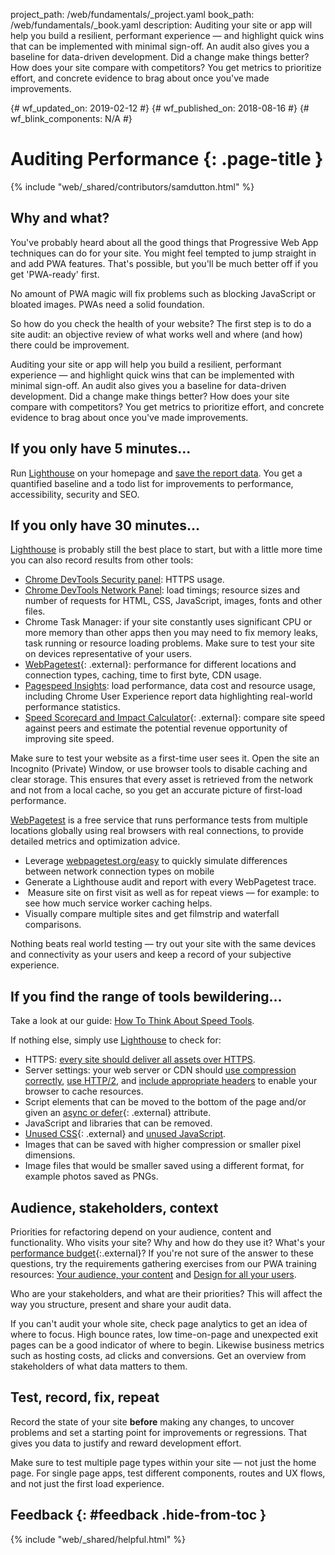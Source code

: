 project_path: /web/fundamentals/_project.yaml
book_path: /web/fundamentals/_book.yaml
description: Auditing your site or app will help you build a resilient, performant experience — and highlight quick wins that can be implemented with minimal sign-off. An audit also gives you a baseline for data-driven development. Did a change make things better? How does your site compare with competitors?  You get metrics to prioritize effort, and concrete evidence to brag about once you've made improvements.

{# wf_updated_on: 2019-02-12 #}
{# wf_published_on: 2018-08-16 #}
{# wf_blink_components: N/A #}

# Auditing Performance {: .page-title }

{% include "web/_shared/contributors/samdutton.html" %}

## Why and what?

You've probably heard about all the good things that Progressive Web App techniques can do for your
site. You might feel tempted to jump straight in and add PWA features. That's possible, but you'll
be much better off if you get 'PWA-ready' first.

No amount of PWA magic will fix problems such as blocking JavaScript or bloated images. PWAs need a
solid foundation.

So how do you check the health of your website? The first step is to do a site audit: an objective
review of what works well and where (and how) there could be improvement.

Auditing your site or app will help you build a resilient, performant experience — and highlight
quick wins that can be implemented with minimal sign-off. An audit also gives you a baseline for
data-driven development. Did a change make things better? How does your site compare with
competitors? You get metrics to prioritize effort, and concrete evidence to brag about once you've
made improvements.

## If you only have 5 minutes...

Run [Lighthouse](/web/tools/lighthouse/) on your homepage and [save the
report data](/web/tools/lighthouse#gists). You get a quantified
baseline and a todo list for improvements to performance, accessibility, security and SEO.

## If you only have 30 minutes...

[Lighthouse](/web/tools/lighthouse/) is probably still the best place to start, but with a little
more time you can also record results from other tools:

* [Chrome DevTools Security panel](/web/tools/chrome-devtools/security): HTTPS usage.
* [Chrome DevTools Network
Panel](/web/tools/chrome-devtools/network-performance/): load timings;
resource sizes and number of requests for HTML, CSS, JavaScript, images, fonts and other files.
* Chrome Task Manager: if your site constantly uses significant CPU or more memory than other apps
then you may need to fix memory leaks, task running or resource loading problems. Make sure to test
your site on devices representative of your users.
* [WebPagetest](https://www.webpagetest.org/easy){: .external}: performance for different locations
and connection types, caching, time to first byte, CDN usage.
* [Pagespeed
Insights](/speed/pagespeed/insights/): load performance, data cost and
resource usage, including Chrome User Experience report data highlighting real-world performance
statistics.
* [Speed Scorecard and Impact
Calculator](https://www.thinkwithgoogle.com/feature/mobile/){: .external}: compare site speed
against peers and estimate the potential revenue opportunity of improving site speed.

Make sure to test your website as a
first-time user sees it. Open the site an Incognito (Private) Window, or use browser tools to
disable caching and clear storage. This ensures that every asset is retrieved from the network and not
from a local cache, so you get an accurate picture of first-load performance.

<div class="note"><a href="(https://www.webpagetest.org">WebPagetest</a> is a free service that 
runs performance tests from multiple locations globally using real browsers with real connections, 
to provide detailed metrics and optimization advice.
  <ul>
    <li>Leverage <a href="(https://www.webpagetest.org/easy">webpagetest.org/easy</a> to quickly 
simulate differences between network connection types on mobile</li>
    <li>Generate a Lighthouse audit and report with every WebPagetest trace.</li>
    <li> Measure site on first visit as well as for repeat views — for example: to see how much 
service worker caching helps.</li>
    <li>Visually compare multiple sites and get filmstrip and waterfall comparisons.</li>
  </ul>
</div>

Nothing beats real world testing — try out your site with the same devices and connectivity as your
users and keep a record of your subjective experience.

## If you find the range of tools bewildering...

Take a look at our guide: [How To Think About Speed Tools](/web/fundamentals/performance/speed-tools/).

If nothing else, simply use [Lighthouse](/web/tools/lighthouse/) to check for:

  * HTTPS: [every site should deliver all assets over HTTPS](/web/fundamentals/security/encrypt-in-transit/why-https).
  * Server settings: your web server or CDN should [use compression correctly](/web/fundamentals/performance/optimizing-content-efficiency/optimize-encoding-and-transfer), [use HTTP/2](/web/fundamentals/performance/http2/), and [include appropriate headers](/web/fundamentals/performance/optimizing-content-efficiency/http-caching) to enable your browser to cache resources.
  * Script elements that can be moved to the bottom of the page and/or given 
an [async or defer](http://peter.sh/experiments/asynchronous-and-deferred-javascript-execution-explained/){: .external} attribute.
  * JavaScript and libraries that can be removed.
  * [Unused CSS](https://umaar.com/dev-tips/121-css-coverage/){: .external} 
and [unused JavaScript](/web/updates/2017/04/devtools-release-notes).
  * Images that can be saved with higher compression or smaller pixel dimensions.
  * Image files that would be smaller saved using a different format, for example photos saved as PNGs.


## Audience, stakeholders, context

Priorities for refactoring depend on your audience, content and functionality. Who visits your site?
Why and how do they use it? What's your
[performance budget](https://www.performancebudget.io/){:.external}? If you're not sure of the answer
to these questions, try the requirements gathering exercises from our PWA training resources:
[Your audience, your content](/web/ilt/pwa/your-audience-your-content) 
and [Design for all your users](/web/ilt/pwa/design-for-all-your-users).

Who are your stakeholders, and what are their priorities? This will affect the way you structure,
present and share your audit data.

If you can't audit your whole site, check page analytics to get an idea of where to focus. High
bounce rates, low time-on-page and unexpected exit pages can be a good indicator of where to begin.
Likewise business metrics such as hosting costs, ad clicks and conversions. Get an overview from
stakeholders of what data matters to them.

## Test, record, fix, repeat

Record the state of your site <strong>before</strong> making any changes, to uncover problems and
set a starting point for improvements or regressions. That gives you data to justify and reward
development effort.

Make sure to test multiple page types within your site — not just the home page. For single page
apps, test different components, routes and UX flows, and not just the first load experience.

## Feedback {: #feedback .hide-from-toc }

{% include "web/_shared/helpful.html" %}

